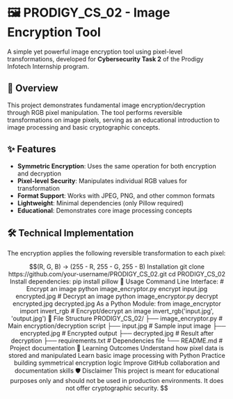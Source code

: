 # 🖼️ PRODIGY_CS_02 - Image Encryption Tool

A simple yet powerful image encryption tool using pixel-level transformations, developed for **Cybersecurity Task 2** of the Prodigy Infotech Internship program.

## 🔐 Overview

This project demonstrates fundamental image encryption/decryption through RGB pixel manipulation. The tool performs reversible transformations on image pixels, serving as an educational introduction to image processing and basic cryptographic concepts.

## ✨ Features

- **Symmetric Encryption**: Uses the same operation for both encryption and decryption
- **Pixel-level Security**: Manipulates individual RGB values for transformation
- **Format Support**: Works with JPEG, PNG, and other common formats
- **Lightweight**: Minimal dependencies (only Pillow required)
- **Educational**: Demonstrates core image processing concepts

## 🛠️ Technical Implementation

The encryption applies the following reversible transformation to each pixel:

```math
(R, G, B) → (255 - R, 255 - G, 255 - B)

Installation
git clone https://github.com/your-username/PRODIGY_CS_02.git
cd PRODIGY_CS_02

Install dependencies:
pip install pillow

🚀 Usage

Command Line Interface:
# Encrypt an image
python image_encryptor.py encrypt input.jpg encrypted.jpg

# Decrypt an image
python image_encryptor.py decrypt encrypted.jpg decrypted.jpg

As a Python Module:
from image_encryptor import invert_rgb

# Encrypt/decrypt an image
invert_rgb('input.jpg', 'output.jpg')

📂 File Structure
PRODIGY_CS_02/
├── image_encryptor.py     # Main encryption/decryption script
├── input.jpg              # Sample input image
├── encrypted.jpg          # Encrypted output
├── decrypted.jpg          # Result after decryption
├── requirements.txt       # Dependencies file
└── README.md              # Project documentation

🎯 Learning Outcomes
Understand how pixel data is stored and manipulated
Learn basic image processing with Python
Practice building symmetrical encryption logic
Improve GitHub collaboration and documentation skills

🛡️ Disclaimer
This project is meant for educational purposes only and should not be used in production environments. It does not offer cryptographic security.